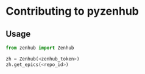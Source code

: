 # Contributing to pyzenhub

## Usage

```python
from zenhub import Zenhub

zh = Zenhub(<zenhub_token>)
zh.get_epics(<repo_id>)
```
